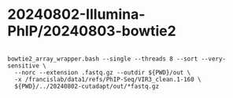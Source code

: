 

#	20240802-Illumina-PhIP/20240803-bowtie2



```

bowtie2_array_wrapper.bash --single --threads 8 --sort --very-sensitive \
  --norc --extension .fastq.gz --outdir ${PWD}/out \
  -x /francislab/data1/refs/PhIP-Seq/VIR3_clean.1-160 \
  ${PWD}/../20240802-cutadapt/out/*fastq.gz



```


